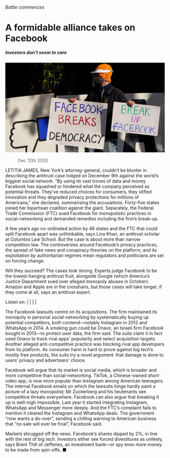 ###### Battle commences

# A formidable alliance takes on Facebook 

##### Investors don’t seem to care 

![image](images/20201212_WBP502.jpg) 

> Dec 12th 2020 


LETITIA JAMES, New York’s attorney-general, couldn’t be blunter in describing the antitrust case lodged on December 9th against the world’s biggest social network. “By using its vast troves of data and money Facebook has squashed or hindered what the company perceived as potential threats. They’ve reduced choices for consumers, they stifled innovation and they degraded privacy protections for millions of Americans,” she declared, summarising the accusations. Forty-five states joined her bipartisan coalition against the giant. Separately, the Federal Trade Commission (FTC) sued Facebook for monopolistic practices in social-networking and demanded remedies including the firm’s break-up.


A few years ago co-ordinated action by 46 states and the FTC that could split Facebook apart was unthinkable, says Lina Khan, an antitrust scholar at Columbia Law School. But the case is about more than narrow competition law. The controversies around Facebook’s privacy practices, the spread of fake news and conspiracy theories on the platform, and its exploitation by authoritarian regimes mean regulators and politicians are set on forcing change.



Will they succeed? The cases look strong. Experts judge Facebook to be the lowest-hanging antitrust fruit, alongside Google (which America’s Justice Department sued over alleged monopoly abuses in October). Amazon and Apple are in the crosshairs, but those cases will take longer, if they come at all, says an antitrust expert.




Listen on:  |  |  |  | 


The Facebook lawsuits centre on its acquisitions. The firm maintained its monopoly in personal social-networking by systematically buying up potential competitors, both contend—notably Instagram in 2012 and WhatsApp in 2014. A smoking gun could be Onavo, an Israeli firm Facebook bought in 2013—to protect user data, the firm said. The suits claim it in fact used Onavo to track rival apps’ popularity and select acquisition targets. Another alleged anti-competitive practice was blocking rival app developers from its platform. As consumer harm is hard to prove against big tech’s mostly free products, the suits try a novel argument: that damage is done to users’ privacy and advertisers’ choice.


Facebook will argue that its market is social media, which is broader and more competitive than social-networking. TikTok, a Chinese-owned short-video app, is now more popular than Instagram among American teenagers. The internal Facebook emails on which the lawsuits hinge hardly paint a picture of a lazy monopolist; Mr Zuckerberg and his lieutenants see competitive threats everywhere. Facebook can also argue that breaking it up is well-nigh impossible. Last year it started integrating Instagram, WhatsApp and Messenger more deeply. And the FTC’s complaint fails to mention it cleared the Instagram and WhatsApp deals. The government “now wants a do-over”, sending a chilling warning to American business that “no sale will ever be final”, Facebook said.


Markets shrugged off the news. Facebook’s shares dipped by 2%, in line with the rest of big tech. Investors either see forced divestitures as unlikely, says Brent Thill of Jefferies, an investment bank—or spy even more money to be made from spin-offs. ■

